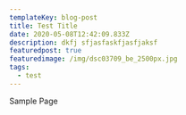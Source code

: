 ```yaml
---
templateKey: blog-post
title: Test Title
date: 2020-05-08T12:42:09.833Z
description: dkfj sfjasfaskfjasfjaksf
featuredpost: true
featuredimage: /img/dsc03709_be_2500px.jpg
tags:
  - test
---
```

Sample Page